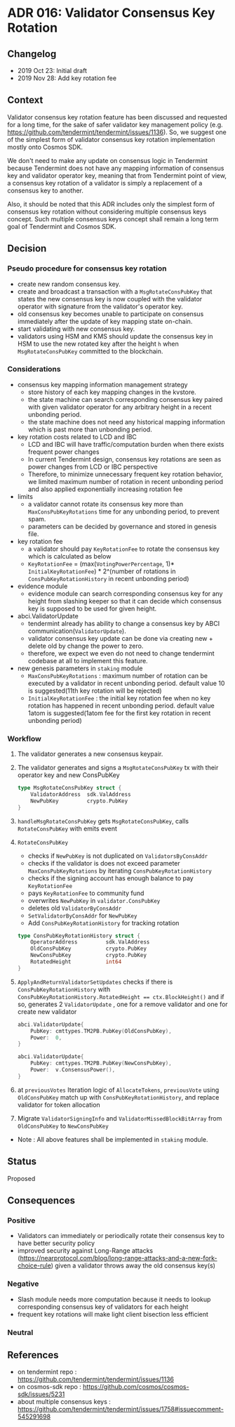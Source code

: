 # ADR 016: Validator Consensus Key Rotation

## Changelog

* 2019 Oct 23: Initial draft
* 2019 Nov 28: Add key rotation fee

## Context

Validator consensus key rotation feature has been discussed and requested for a long time, for the sake of safer validator key management policy (e.g. https://github.com/tendermint/tendermint/issues/1136). So, we suggest one of the simplest form of validator consensus key rotation implementation mostly onto Cosmos SDK.

We don't need to make any update on consensus logic in Tendermint because Tendermint does not have any mapping information of consensus key and validator operator key, meaning that from Tendermint point of view, a consensus key rotation of a validator is simply a replacement of a consensus key to another.

Also, it should be noted that this ADR includes only the simplest form of consensus key rotation without considering multiple consensus keys concept. Such multiple consensus keys concept shall remain a long term goal of Tendermint and Cosmos SDK.

## Decision

### Pseudo procedure for consensus key rotation

* create new random consensus key.
* create and broadcast a transaction with a `MsgRotateConsPubKey` that states the new consensus key is now coupled with the validator operator with signature from the validator's operator key.
* old consensus key becomes unable to participate on consensus immediately after the update of key mapping state on-chain.
* start validating with new consensus key.
* validators using HSM and KMS should update the consensus key in HSM to use the new rotated key after the height `h` when `MsgRotateConsPubKey` committed to the blockchain.

### Considerations

* consensus key mapping information management strategy
    * store history of each key mapping changes in the kvstore.
    * the state machine can search corresponding consensus key paired with given validator operator for any arbitrary height in a recent unbonding period.
    * the state machine does not need any historical mapping information which is past more than unbonding period.
* key rotation costs related to LCD and IBC
    * LCD and IBC will have traffic/computation burden when there exists frequent power changes
    * In current Tendermint design, consensus key rotations are seen as power changes from LCD or IBC perspective
    * Therefore, to minimize unnecessary frequent key rotation behavior, we limited maximum number of rotation in recent unbonding period and also applied exponentially increasing rotation fee
* limits
    * a validator cannot rotate its consensus key more than `MaxConsPubKeyRotations` time for any unbonding period, to prevent spam.
    * parameters can be decided by governance and stored in genesis file.
* key rotation fee
    * a validator should pay `KeyRotationFee` to rotate the consensus key which is calculated as below
    * `KeyRotationFee` = (max(`VotingPowerPercentage`, 1)* `InitialKeyRotationFee`) * 2^(number of rotations in `ConsPubKeyRotationHistory` in recent unbonding period)
* evidence module
    * evidence module can search corresponding consensus key for any height from slashing keeper so that it can decide which consensus key is supposed to be used for given height.
* abci.ValidatorUpdate
    * tendermint already has ability to change a consensus key by ABCI communication(`ValidatorUpdate`).
    * validator consensus key update can be done via creating new + delete old by change the power to zero.
    * therefore, we expect we even do not need to change tendermint codebase at all to implement this feature.
* new genesis parameters in `staking` module
    * `MaxConsPubKeyRotations` : maximum number of rotation can be executed by a validator in recent unbonding period. default value 10 is suggested(11th key rotation will be rejected)
    * `InitialKeyRotationFee` : the initial key rotation fee when no key rotation has happened in recent unbonding period. default value 1atom is suggested(1atom fee for the first key rotation in recent unbonding period)

### Workflow

1. The validator generates a new consensus keypair.
2. The validator generates and signs a `MsgRotateConsPubKey` tx with their operator key and new ConsPubKey

    ```go
    type MsgRotateConsPubKey struct {
        ValidatorAddress  sdk.ValAddress
        NewPubKey         crypto.PubKey
    }
    ```

3. `handleMsgRotateConsPubKey` gets `MsgRotateConsPubKey`, calls `RotateConsPubKey` with emits event
4. `RotateConsPubKey`
    * checks if `NewPubKey` is not duplicated on `ValidatorsByConsAddr`
    * checks if the validator is does not exceed parameter `MaxConsPubKeyRotations` by iterating `ConsPubKeyRotationHistory`
    * checks if the signing account has enough balance to pay `KeyRotationFee`
    * pays `KeyRotationFee` to community fund
    * overwrites `NewPubKey` in `validator.ConsPubKey`
    * deletes old `ValidatorByConsAddr`
    * `SetValidatorByConsAddr` for `NewPubKey`
    * Add `ConsPubKeyRotationHistory` for tracking rotation

    ```go
    type ConsPubKeyRotationHistory struct {
        OperatorAddress         sdk.ValAddress
        OldConsPubKey           crypto.PubKey
        NewConsPubKey           crypto.PubKey
        RotatedHeight           int64
    }
    ```

5. `ApplyAndReturnValidatorSetUpdates` checks if there is `ConsPubKeyRotationHistory` with `ConsPubKeyRotationHistory.RotatedHeight == ctx.BlockHeight()` and if so, generates 2 `ValidatorUpdate` , one for a remove validator and one for create new validator

    ```go
    abci.ValidatorUpdate{
        PubKey: cmttypes.TM2PB.PubKey(OldConsPubKey),
        Power:  0,
    }

    abci.ValidatorUpdate{
        PubKey: cmttypes.TM2PB.PubKey(NewConsPubKey),
        Power:  v.ConsensusPower(),
    }
    ```

6. at `previousVotes` Iteration logic of `AllocateTokens`,  `previousVote` using `OldConsPubKey` match up with `ConsPubKeyRotationHistory`, and replace validator for token allocation
7. Migrate `ValidatorSigningInfo` and `ValidatorMissedBlockBitArray` from `OldConsPubKey` to `NewConsPubKey`

* Note : All above features shall be implemented in `staking` module.

## Status

Proposed

## Consequences

### Positive

* Validators can immediately or periodically rotate their consensus key to have better security policy
* improved security against Long-Range attacks (https://nearprotocol.com/blog/long-range-attacks-and-a-new-fork-choice-rule) given a validator throws away the old consensus key(s)

### Negative

* Slash module needs more computation because it needs to lookup corresponding consensus key of validators for each height
* frequent key rotations will make light client bisection less efficient

### Neutral

## References

* on tendermint repo : https://github.com/tendermint/tendermint/issues/1136
* on cosmos-sdk repo : https://github.com/cosmos/cosmos-sdk/issues/5231
* about multiple consensus keys : https://github.com/tendermint/tendermint/issues/1758#issuecomment-545291698
